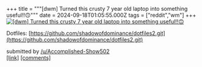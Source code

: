 +++
title = """[dwm] Turned this crusty 7 year old laptop into something useful!!🙃"""
date = 2024-09-18T01:05:55.000Z
tags = ["reddit","wm"]
+++
[![[dwm] Turned this crusty 7 year old laptop into something useful!!🙃](https://b.thumbs.redditmedia.com/09Pvhasg-DN50ABNaUmFXl9sS4f8ogUWL3m5hjS9zCU.jpg "[dwm] Turned this crusty 7 year old laptop into something useful!!🙃")](https://www.reddit.com/r/unixporn/comments/1fjgk70/dwm_turned_this_crusty_7_year_old_laptop_into/)

Dotfiles: [https://github.com/shadowofdominance/dotfiles2.git](https://github.com/shadowofdominance/dotfiles2.git)

submitted by [/u/Accomplished-Show502](https://www.reddit.com/user/Accomplished-Show502)  
[\[link\]](https://www.reddit.com/gallery/1fjgk70) [\[comments\]](https://www.reddit.com/r/unixporn/comments/1fjgk70/dwm_turned_this_crusty_7_year_old_laptop_into/)
